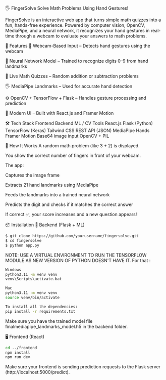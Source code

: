 🖐️ FingerSolve
Solve Math Problems Using Hand Gestures!

FingerSolve is an interactive web app that turns simple math quizzes into a fun, hands-free experience. Powered by computer vision, OpenCV, MediaPipe, and a neural network, it recognizes your hand gestures in real-time through a webcam to evaluate your answers to math problems.

🚀 Features
🎥 Webcam-Based Input – Detects hand gestures using the webcam

🧠 Neural Network Model – Trained to recognize digits 0–9 from hand landmarks

🧮 Live Math Quizzes – Random addition or subtraction problems

🖐️ MediaPipe Landmarks – Used for accurate hand detection

⚙️ OpenCV + TensorFlow + Flask – Handles gesture processing and prediction

🎨 Modern UI – Built with React.js and Framer Motion

🛠️ Tech Stack
Frontend	Backend	ML / CV Tools
React.js	Flask (Python)	TensorFlow (Keras)
Tailwind CSS	REST API (JSON)	MediaPipe Hands
Framer Motion	Base64 image input	OpenCV + PIL

🧠 How It Works
A random math problem (like 3 + 2) is displayed.

You show the correct number of fingers in front of your webcam.

The app:

Captures the image frame

Extracts 21 hand landmarks using MediaPipe

Feeds the landmarks into a trained neural network

Predicts the digit and checks if it matches the correct answer

If correct ✅, your score increases and a new question appears!


📦 Installation
🔧 Backend (Flask + ML)

```bash
$ git clone https://github.com/yourusername/fingersolve.git
$ cd fingersolve
$ python app.py
```

NOTE: USE A VIRTUAL ENVIRONMENT TO RUN THE TENSORFLOW MODULE AS NEW VERSION OF PYTHON DOESN'T HAVE IT.
For that : 

```bash
Windows
python3.11 -m venv venv
venv\Scripts\activate.bat

Mac
python3.11 -m venv venv
source venv/bin/activate

To install all the dependencies: 
pip install -r requirements.txt
```

Make sure you have the trained model file finalmediapipe_landmarks_model.h5 in the backend folder.

🖥️ Frontend (React)
```bash 
cd ../frontend
npm install
npm run dev
```
Make sure your frontend is sending prediction requests to the Flask server (http://localhost:5000/predict).




